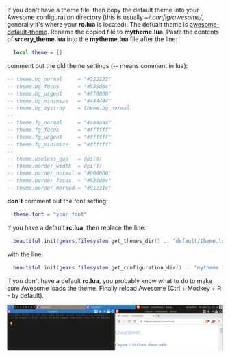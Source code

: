 If you don't have a theme file, then copy the default theme 
into your Awesome configuration directory 
(this is usually *~/.config/awesome/*, generally it's where your **rc.lua** is located).
The defualt theme is [awesome-default-theme](https://awesomewm.org/doc/api/sample%20files/theme.lua.html).
Rename the copied file to **mytheme.lua**.
Paste the contents of **srcery_theme.lua** into the 
**mytheme.lua** file after the line:
```lua
  local theme = {}
```
comment out the old theme settings (-- means comment in lua):
```lua
-- theme.bg_normal     = "#222222"
-- theme.bg_focus      = "#535d6c"
-- theme.bg_urgent     = "#ff0000"
-- theme.bg_minimize   = "#444444"
-- theme.bg_systray    = theme.bg_normal
-- 
-- theme.fg_normal     = "#aaaaaa"
-- theme.fg_focus      = "#ffffff"
-- theme.fg_urgent     = "#ffffff"
-- theme.fg_minimize   = "#ffffff"
-- 
-- theme.useless_gap   = dpi(0)
-- theme.border_width  = dpi(1)
-- theme.border_normal = "#000000"
-- theme.border_focus  = "#535d6c"
-- theme.border_marked = "#91231c"
```
**don`t** comment out the font setting:
```lua
  theme.font = "your font"
```
If you have a default **rc.lua**, then replace the line:
```lua
  beautiful.init(gears.filesystem.get_themes_dir() .. "default/theme.lua")
```
with the line:
```lua
  beautiful.init(gears.filesystem.get_configuration_dir() .. "mytheme.lua")
```
if you don't have a default **rc.lua**, you probably know what to do to 
make sure Awesome loads the theme.
Finally reload Awesome (Ctrl + Modkey + R - by default).

![awesome](https://raw.githubusercontent.com/srcery-colors/srcery-assets/refs/heads/master/gui/awesome.png)
